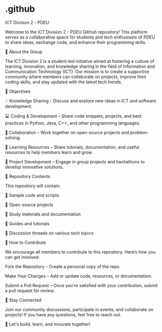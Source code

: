# .github
ICT Division 2 - PDEU

Welcome to the ICT Division 2 - PDEU GitHub repository! This platform serves as a collaborative space for students and tech enthusiasts of PDEU to share ideas, exchange code, and enhance their programming skills.

📌 About the Group

The ICT Division 2 is a student-led initiative aimed at fostering a culture of learning, innovation, and knowledge sharing in the field of Information and Communication Technology (ICT). Our mission is to create a supportive community where members can collaborate on projects, improve their coding skills, and stay updated with the latest tech trends.

🎯 Objectives

💡 Knowledge Sharing – Discuss and explore new ideas in ICT and software development.

💻 Coding & Development – Share code snippets, projects, and best practices in Python, Java, C++, and other programming languages.

🤝 Collaboration – Work together on open-source projects and problem-solving.

📝 Learning Resources – Share tutorials, documentation, and useful resources to help members learn and grow.

🚀 Project Development – Engage in group projects and hackathons to develop innovative solutions.

📂 Repository Contents

This repository will contain:

🔹 Sample code and scripts

🔹 Open-source projects

🔹 Study materials and documentation

🔹 Guides and tutorials

🔹 Discussion threads on various tech topics

🔗 How to Contribute

We encourage all members to contribute to this repository. Here’s how you can get involved:

Fork the Repository – Create a personal copy of the repo.

Make Your Changes – Add or update code, resources, or documentation.

Submit a Pull Request – Once you're satisfied with your contribution, submit a pull request for review.

📢 Stay Connected

Join our community discussions, participate in events, and collaborate on projects! If you have any questions, feel free to reach out.

🚀 Let's build, learn, and innovate together!
